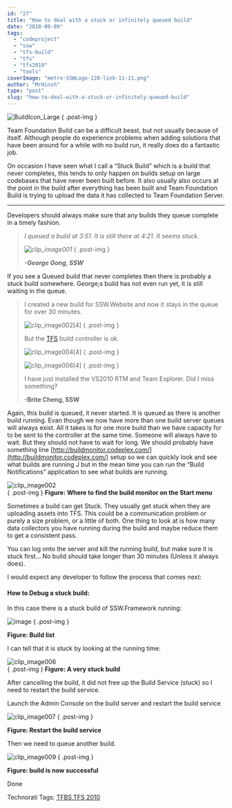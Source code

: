 ```yaml
---
id: "27"
title: "How to deal with a stuck or infinitely queued build"
date: "2010-09-09"
tags: 
  - "codeproject"
  - "ssw"
  - "tfs-build"
  - "tfs"
  - "tfs2010"
  - "tools"
coverImage: "metro-SSWLogo-128-link-11-11.png"
author: "MrHinsh"
type: "post"
slug: "how-to-deal-with-a-stuck-or-infinitely-queued-build"
---
```


![BuildIcon_Large](images/Howtodealwithastuckorinfinitelyqueuedbui_D645-BuildIcon_Large_-1-1.png)
{ .post-img }

Team Foundation Build can be a difficult beast, but not usually because of itself. Although people do experience problems when adding solutions that have been around for a while with no build run, it really does do a fantastic job.

On occasion I have seen what I call a “Stuck Build” which is a build that never completes, this tends to only happen on builds setup on large codebases that have never been built before. It also usually also occurs at the point in the build after everything has been built and Team Foundation Build is trying to upload the data it has collected to Team Foundation Server.

  

* * *

Developers should always make sure that any builds they queue complete in a timely fashion.

> _I queued a build at 3:51. It is still there at 4:21. It seems stuck._
> 
> _![clip_image001](images/Howtodealwithastuckorinfinitelyqueuedbui_D645-clip_image001_-2-2.jpg)_
{ .post-img }
> 
> _**\-George Gong, SSW**_

If you see a Queued build that never completes then there is probably a stuck build somewhere. George;s build has not even run yet, it is still waiting in the queue.

> I created a new build for SSW.Website and now it stays in the queue for over 30 minutes.
> 
> ![clip_image002[4]](images/Howtodealwithastuckorinfinitelyqueuedbui_D645-clip_image0024_-4-4.jpg)
{ .post-img }
> 
> But the [TFS](http://msdn2.microsoft.com/en-us/teamsystem/aa718934.aspx "Team Foundation Server") build controller is ok.
> 
> ![clip_image004[4]](images/Howtodealwithastuckorinfinitelyqueuedbui_D645-clip_image0044_-5-5.jpg)
{ .post-img }
> 
> ![clip_image006[4]](images/Howtodealwithastuckorinfinitelyqueuedbui_D645-clip_image0064_-7-7.jpg)
{ .post-img }
> 
> I have just installed the VS2010 RTM and Team Explorer. Did I miss something?
> 
> **\-Brite Cheng, SSW**

Again, this build is queued, it never started. It is queued as there is another build running. Evan though we now have more than one build server queues will always exist. All it takes is for one more build than we have capacity for to be sent to the controller at the same time. Someone will always have to wait. But they should not have to wait for long. We should probably have something line [http://buildmonitor.codeplex.com/](http://buildmonitor.codeplex.com/) setup so we can quickly look and see what builds are running J but in the mean time you can run the “Build Notifications” application to see what builds are running.

![clip_image002](images/Howtodealwithastuckorinfinitelyqueuedbui_D645-clip_image002_-3-3.jpg)  
{ .post-img }
**Figure: Where to find the build monitor on the Start menu**

Sometimes a build can get Stuck. They usually get stuck when they are uploading assets into TFS. This could be a communication problem or purely a size problem, or a little of both. One thing to look at is how many data collectors you have running during the build and maybe reduce them to get a consistent pass.

You can log onto the server and kill the running build, but make sure it is stuck first… No build should take longer than 30 minutes (Unless it always does).

I would expect any developer to follow the process that comes next:

#### How to Debug a stuck build:

In this case there is a stuck build of SSW.Framework running:

![image](images/Howtodealwithastuckorinfinitelyqueuedbui_D645-image_-10-10.png)
{ .post-img }

**Figure: Build list**

I can tell that it is stuck by looking at the running time:

![clip_image006](images/Howtodealwithastuckorinfinitelyqueuedbui_D645-clip_image006_-6-6.jpg)  
{ .post-img }
**Figure: A very stuck build**

After cancelling the build, it did not free up the Build Service (stuck) so I need to restart the build service.

Launch the Admin Console on the build server and restart the build service

![clip_image007](images/Howtodealwithastuckorinfinitelyqueuedbui_D645-clip_image007_-8-8.jpg)
{ .post-img }

**Figure: Restart the build service**

Then we need to queue another build.

![clip_image009](images/Howtodealwithastuckorinfinitelyqueuedbui_D645-clip_image009_-9-9.jpg)
{ .post-img }

**Figure: build is now successful**

Done

Technorati Tags: [TFBS](http://technorati.com/tags/TFBS),[TFS 2010](http://technorati.com/tags/TFS+2010)



